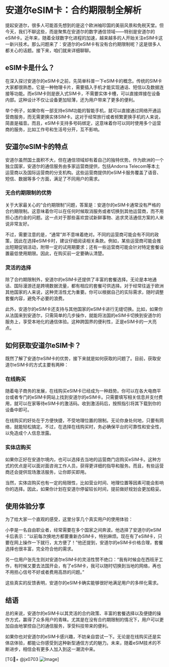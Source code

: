 # 安道尔eSIM卡：合约期限制全解析

提起安道尔，很多人可能首先想到的是这个欧洲袖珍国的美丽风景和免税天堂。但今天，我们不聊这些，而是聚焦在安道尔的数字通信领域——特别是安道尔的eSIM卡。近年来，随着全球数字化进程的加速，越来越多的人开始关注eSIM卡这一新兴技术。那么问题来了：安道尔的eSIM卡有没有合约期限制呢？这是很多人都关心的话题。接下来，咱们就来详细聊聊。

## eSIM卡是什么？

在深入探讨安道尔的eSIM卡之前，先简单科普一下eSIM卡的概念。传统的SIM卡大家都很熟悉，它是一种物理卡片，需要插入手机才能实现通话、短信以及数据连接等功能。而eSIM卡则是嵌入式SIM卡，不需要实体卡槽，可以直接焊接在设备内部。这种设计不仅让设备更加轻薄，还为用户带来了更多的便利。

举个例子，如果你有一部支持eSIM功能的智能手机，就可以直接通过网络开通运营商服务，而无需更换实体SIM卡。这对于经常旅行或者频繁更换手机的人来说，简直是福音。而且，eSIM卡支持多号码绑定，这意味着你可以同时使用多个运营商的服务，比如工作号和生活号分开，互不影响。

## 安道尔eSIM卡的特点

安道尔虽然国土面积不大，但在通信领域却有着自己的独特优势。作为欧洲的一个独立国家，安道尔的通信服务由多家运营商提供，包括Andorra Telecom等本土运营商以及国际运营商的分支机构。这些运营商提供的eSIM卡服务覆盖了语音、短信、数据等多个方面，满足了不同用户的需求。

### 无合约期限制的优势

关于大家最关心的“合约期限制”问题，答案是：安道尔的eSIM卡通常没有严格的合约期限制。这意味着你可以在任何时候取消服务或者切换到其他运营商，而不用担心违约金的问题。这一点对于那些喜欢尝试新鲜事物、追求灵活通信方案的人来说非常友好。

不过，需要注意的是，“通常”并不意味着绝对。不同的运营商可能会有不同的政策，因此在选择eSIM卡时，建议仔细阅读相关条款。例如，某些运营商可能会推出短期促销活动，附带一定的试用期要求；还有一些运营商可能会针对特定套餐设置最低使用期限。因此，在购买前一定要确认清楚。

### 灵活的选择

除了合约期限制外，安道尔的eSIM卡还提供了丰富的套餐选择。无论是本地通话、国际漫游还是跨境数据流量，都有相应的套餐可供选择。对于经常往返于欧洲其他国家的人来说，这种灵活性尤为重要。你可以根据自己的实际需求，随时调整套餐内容，避免不必要的浪费。

此外，安道尔的eSIM卡还支持与其他国家的eSIM卡进行无缝切换。比如，如果你从法国来到安道尔，只需简单的几步操作，就能将法国的eSIM卡切换到安道尔的服务上，享受本地化的通信体验。这种跨国界的便利性，正是eSIM卡的一大亮点。

## 如何获取安道尔eSIM卡？

既然了解了安道尔eSIM卡的优势，接下来就是如何获取的问题了。目前，获取安道尔eSIM卡的方式主要有两种：

### 在线购买

随着电子商务的发展，在线购买eSIM卡已经成为一种趋势。你可以在各大电商平台或者专门的eSIM卡网站上找到安道尔的eSIM卡。只需要填写相关信息并支付费用，就可以在家等待eSIM卡的激活码。收到激活码后，按照指引将其下载到你的设备中即可。

在线购买的好处在于方便快捷，不受地理位置的限制。无论你身处何地，只要有网络，就能轻松搞定。不过，在选择在线购买时，务必确保平台的可靠性和安全性，以免造成个人信息泄露。

### 实体店购买

如果你正好在安道尔境内，也可以选择去当地的运营商门店购买eSIM卡。这种方式的优点是可以面对面咨询工作人员，获得更详细的指导和服务。而且，有些运营商还会提供现场激活服务，让你即买即用。

当然，实体店购买也有一定的局限性，比如营业时间、地理位置等因素可能会影响你的选择。因此，如果你计划在安道尔停留较长时间，提前做好规划会更加稳妥。

## 使用体验分享

为了给大家一个直观的感受，这里分享几个真实用户的使用体验：

小李是一名自由职业者，经常需要在多个国家之间奔波。他选择了安道尔的eSIM卡后表示：“以前每次换地方都要重新办SIM卡，特别麻烦。现在有了eSIM卡，只要在网上操作一下就行，太方便了！”他还提到，安道尔的eSIM卡价格合理，套餐选择也很丰富，完全符合他的需求。

另一位用户张先生则对安道尔eSIM卡的灵活性赞不绝口：“我有时候会在西班牙工作，有时候又要去法国开会，有了eSIM卡，我可以随时切换到当地的网络，再也不用担心信号不好或者费用高昂的问题。”

这些真实的反馈表明，安道尔的eSIM卡确实能够很好地满足用户的多样化需求。

## 结语

总的来说，安道尔的eSIM卡以其灵活的合约政策、丰富的套餐选择以及便捷的操作方式，赢得了众多用户的青睐。尤其是在没有合约期限制的情况下，用户可以更加自由地掌控自己的通信服务，享受科技带来的便利。

如果你也对安道尔的eSIM卡感兴趣，不妨亲自尝试一下。无论是在线购买还是实体店体验，都能让你感受到这种新型通信方式的魅力。未来，随着eSIM技术的不断进步，相信会有更多人加入到这一潮流中来。

[TG💪+ @jx0703 ![Image](https://github.com/user-attachments/assets/dbca1d08-cadb-493c-b0ec-ad6f7a83f270)]